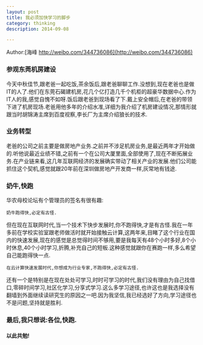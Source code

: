 ```yaml
---
layout: post		
title: 我必须加快学习的脚步	
category: thinking		
description: 2014-09-08

---
```


Author:[海峰 http://weibo.com/344736086](http://weibo.com/344736086)

### 参观东莞机房建设
今天中秋佳节,跟老爸一起吃饭,茶余饭后,跟老爸聊聊工作.没想到,现在老爸也是做IT的人了.他们在东莞石碣建机房,花几个亿打造几千个机柜的超豪华数据中心.作为IT人的我,感觉自愧不如呀.饭后跟老爸到现场看了下.戴上安全帽后,在老爸的带领下进了机房现场.老爸用他多年的介绍水准,详细为我介绍了机房建设情况,那情形就跟当时胡锦涛主席到百度视察,李长厂为主席介绍狼长的技术.

### 业务转型
老爸的公司之前主要是做房地产业务.之前并不涉足机房业务,是最近两年才开始做的.听他说最近业绩不错,之前有一个在公司大厦里面,全部使用了,现在不断拓展业务.在产业链来看,这几年互联网经济的发展确实带动了相关产业的发展.他们公司能抓住这个契机,感觉就跟20年前在深圳做房地产开发商一样,灰常地有钱途.

### 奶牛,快跑
华农母校论坛有个管理员的签名有很有趣:
	
	奶牛跑得快,必定有古怪.
	
但在现在互联网时代,当一个技术下快步发展时,你不跑得快,才是有古怪.我在一年多前在学校实验室跟老师做活时就开始接触云计算,这两年来,目睹了这个行业在国内的快速发展,现在的感觉是总觉得时间不够用,要是我每天有48个小时多好,8个小时休息,40个小时学习,折腾,补充自己的短板.这种感觉就跟你在赛跑一样,多么希望自己能跑得快一点.
	
	在云计算快速发展时代,你想成为行业专家,不跑得快,必定有古怪.
	
还有一个是特别是在现在处处可学习,时时可学习的时代,我们没有理由为自己找借口,零碎时间学习,社区化学习,分享式学习.这么多学习途径,也许这也是我选择没有翻墙到外面继续读研究生的原因之一吧.因为我坚信,我已经选好了方向,学习途径也不是问题,坚持就是胜利.

### 最后,我只想说:各位,快跑.
#### 以此共勉!

